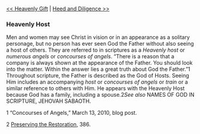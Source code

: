 [<< Heavenly Gift](Heavenly%20Gift.md)  |  [Heed and Diligence >>](Heed%20and%20Diligence.md)

### Heavenly Host
Men and women may see Christ in vision or in an appearance as a solitary personage, but no person has ever seen God the Father without also seeing a host of others. They are referred to in scriptures as a *Heavenly host* or *numerous angels* or *concourses of angels*. “There is a reason that a company is always shown at the appearance of the Father. You should look into the matter. Within the answer lies a great truth about God the Father.”1 Throughout scripture, the Father is described as the God of Hosts. Seeing Him includes an accompanying *host* or *concourses of angels* or *train* or a similar reference to others with Him. He appears with the Heavenly Host because God has a family, including a spouse.2*See also* NAMES OF GOD IN SCRIPTURE, JEHOVAH SABAOTH.



1 “Concourses of Angels,” March 13, 2010, blog post.


2
[Preserving the Restoration](#), 386.